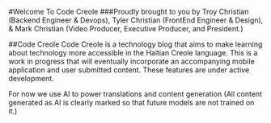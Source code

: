 #Welcome To Code Creole 
###Proudly brought to you by Troy Christian (Backend Engineer & Devops), Tyler Christian (FrontEnd Engineer & Design), &  Mark Christian (Video Producer,  Executive Producer, and President.) 


##Code Creole 
Code Creole is a technology blog that aims to make learning about technology more accessible in the Haitian Creole language. This is a work in progress that will eventually incorporate an accompanying mobile application and user submitted content.  These features are under active development. 

For now we use AI to power translations and content generation (All content generated as AI is clearly marked so that future models are not trained on it.) 


